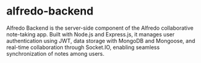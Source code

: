 # alfredo-backend
Alfredo Backend is the server-side component of the Alfredo collaborative note-taking app. Built with Node.js and Express.js, it manages user authentication using JWT, data storage with MongoDB and Mongoose, and real-time collaboration through Socket.IO, enabling seamless synchronization of notes among users.

